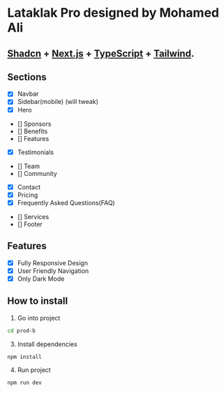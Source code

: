 # Lataklak Pro designed by Mohamed Ali

## <a href="https://ui.shadcn.com/" target="_blank">Shadcn</a> + <a href="https://nextjs.org/" target="_blank">Next.js</a> + <a href="https://www.typescriptlang.org/" target="_blank">TypeScript</a> + <a href="https://tailwindcss.com/" target="_blank">Tailwind</a>.

## Sections

- [x] Navbar
- [x] Sidebar(mobile) (will tweak)
- [x] Hero
- [] Sponsors
- [] Benefits
- [] Features
- [x] Testimonials
- [] Team
- [] Community
- [x] Contact
- [x] Pricing
- [x] Frequently Asked Questions(FAQ)
- [] Services
- [] Footer

## Features

- [x] Fully Responsive Design
- [x] User Friendly Navigation
- [x] Only Dark Mode

## How to install

1. Go into project

```bash
cd prod-b
```

3. Install dependencies

```bash
npm install
```

4. Run project

```bash
npm run dev
```

